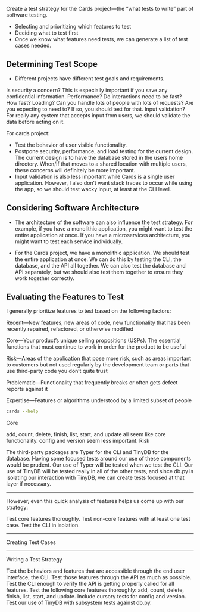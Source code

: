 


Create a test strategy for the Cards project—the “what tests to write” part of software testing.


-  Selecting and prioritizing which features to test
-  Deciding what to test first
-  Once we know what features need tests, we can generate a list of test cases needed.


Determining Test Scope
---------------------------

- Different projects have different test goals and requirements.

Is security a concern? This is especially important if you save any confidential information.
Performance? Do interactions need to be fast? How fast?
Loading? Can you handle lots of people with lots of requests? Are you expecting to need to? If so, you should test for that.
Input validation? For really any system that accepts input from users, we should validate the data before acting on it.

For cards project:

- Test the behavior of user visible functionality.
- Postpone security, performance, and load testing for the current design. The current design is to have the database stored in the users home directory. When/if that moves to a shared location with multiple users, these concerns will definitely be more important.
- Input validation is also less important while Cards is a single user application. However, I also don’t want stack traces to occur while using the app, so we should test wacky input, at least at the CLI level.


Considering Software Architecture
-----------------------------------


-  The architecture of the software can also influence the test strategy. For example, if you have a monolithic application, you might want to test the entire application at once. If you have a microservices architecture, you might want to test each service individually.

-  For the Cards project, we have a monolithic application. We should test the entire application at once. We can do this by testing the CLI, the database, and the API all together. We can also test the database and API separately, but we should also test them together to ensure they work together correctly.


Evaluating the Features to Test
-----------------------------------

I generally prioritize features to test based on the following factors:

Recent—New features, new areas of code, new functionality that has been recently repaired, refactored, or otherwise modified

Core—Your product’s unique selling propositions (USPs). The essential functions that must continue to work in order for the product to be useful

Risk—Areas of the application that pose more risk, such as areas important to customers but not used regularly by the development team or parts that use third-party code you don’t quite trust

Problematic—Functionality that frequently breaks or often gets defect reports against it

Expertise—Features or algorithms understood by a limited subset of people


```bash
cards --help
```


Core

add, count, delete, finish, list, start, and update all seem like core functionality.
config and version seem less important.
Risk

The third-party packages are Typer for the CLI and TinyDB for the database. Having some focused tests around our use of these components would be prudent. Our use of Typer will be tested when we test the CLI. Our use of TinyDB will be tested really in all of the other tests, and since db.py is isolating our interaction with TinyDB, we can create tests focused at that layer if necessary.



-------------------------------------------------------------------------------------
However, even this quick analysis of features helps us come up with our strategy:

Test core features thoroughly.
Test non-core features with at least one test case.
Test the CLI in isolation.

-------------------------------------------------------------------------------------


Creating Test Cases


-------------------------------------------------------------------------------------

Writing a Test Strategy

Test the behaviors and features that are accessible through the end user interface, the CLI.
Test those features through the API as much as possible.
Test the CLI enough to verify the API is getting properly called for all features.
Test the following core features thoroughly: add, count, delete, finish, list, start, and update.
Include cursory tests for config and version.
Test our use of TinyDB with subsystem tests against db.py.